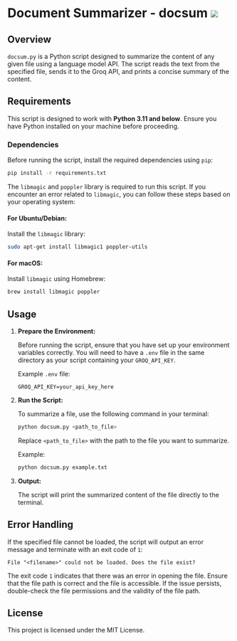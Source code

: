# Document Summarizer - docsum [![](https://github.com/finnless/docsum/workflows/tests/badge.svg)](https://github.com/finnless/docsum/actions/workflows/tests.yml)
## Overview

`docsum.py` is a Python script designed to summarize the content of any given file using a language model API. The script reads the text from the specified file, sends it to the Groq API, and prints a concise summary of the content.

## Requirements

This script is designed to work with **Python 3.11 and below**. Ensure you have Python installed on your machine before proceeding.

### Dependencies

Before running the script, install the required dependencies using `pip`:

```bash
pip install -r requirements.txt
```

The `libmagic` and `poppler` library is required to run this script. If you encounter an error related to `libmagic`, you can follow these steps based on your operating system:

#### For Ubuntu/Debian:
Install the `libmagic` library:
```bash
sudo apt-get install libmagic1 poppler-utils
```

#### For macOS:
Install `libmagic` using Homebrew:
```bash
brew install libmagic poppler
```

## Usage

1. **Prepare the Environment:**
   
   Before running the script, ensure that you have set up your environment variables correctly. You will need to have a `.env` file in the same directory as your script containing your `GROQ_API_KEY`.

   Example `.env` file:

   ```
   GROQ_API_KEY=your_api_key_here
   ```

2. **Run the Script:**

   To summarize a file, use the following command in your terminal:

   ```bash
   python docsum.py <path_to_file>
   ```

   Replace `<path_to_file>` with the path to the file you want to summarize.

   Example:

   ```bash
   python docsum.py example.txt
   ```

3. **Output:**

   The script will print the summarized content of the file directly to the terminal.


## Error Handling

If the specified file cannot be loaded, the script will output an error message and terminate with an exit code of `1`:

```
File "<filename>" could not be loaded. Does the file exist?
```

The exit code `1` indicates that there was an error in opening the file. Ensure that the file path is correct and the file is accessible. If the issue persists, double-check the file permissions and the validity of the file path.


## License

This project is licensed under the MIT License.


